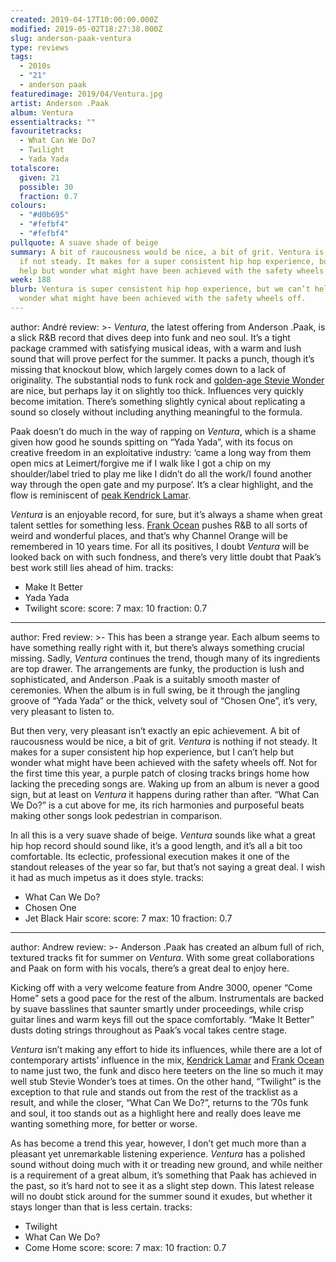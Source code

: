 ```yaml
---
created: 2019-04-17T10:00:00.000Z
modified: 2019-05-02T18:27:38.000Z
slug: anderson-paak-ventura
type: reviews
tags:
  - 2010s
  - "21"
  - anderson paak
featuredimage: 2019/04/Ventura.jpg
artist: Anderson .Paak
album: Ventura
essentialtracks: ""
favouritetracks:
  - What Can We Do?
  - Twilight
  - Yada Yada
totalscore:
  given: 21
  possible: 30
  fraction: 0.7
colours:
  - "#d0b695"
  - "#fefbf4"
  - "#fefbf4"
pullquote: A suave shade of beige
summary: A bit of raucousness would be nice, a bit of grit. Ventura is nothing
  if not steady. It makes for a super consistent hip hop experience, but I can’t
  help but wonder what might have been achieved with the safety wheels off.
week: 188
blurb: Ventura is super consistent hip hop experience, but we can’t help but
  wonder what might have been achieved with the safety wheels off.
---
```

author: André
review: >-
  *Ventura*, the latest offering from Anderson .Paak, is a slick R&B record that
  dives deep into funk and neo soul. It’s a tight package crammed with
  satisfying musical ideas, with a warm and lush sound that will prove perfect
  for the summer. It packs a punch, though it’s missing that knockout blow,
  which largely comes down to a lack of originality. The substantial nods to
  funk rock and [golden-age Stevie
  Wonder](<reviews/stevie-wonder-songs-in-the-key-of-life/>)
  are nice, but perhaps lay it on slightly too thick. Influences very quickly
  become imitation. There’s something slightly cynical about replicating a sound
  so closely without including anything meaningful to the formula.

  Paak doesn’t do much in the way of rapping on *Ventura*, which is a shame given how good he sounds spitting on “Yada Yada”, with its focus on creative freedom in an exploitative industry: ‘came a long way from them open mics at Leimert/forgive me if I walk like I got a chip on my shoulder/label tried to play me like I didn’t do all the work/I found another way through the open gate and my purpose’. It’s a clear highlight, and the flow is reminiscent of [peak Kendrick Lamar](<reviews/kendrick-lamar-to-pimp-a-butterfly/>).

  *Ventura* is an enjoyable record, for sure, but it’s always a shame when great talent settles for something less. [Frank Ocean](<reviews/frank-ocean-channel-orange/>) pushes R&B to all sorts of weird and wonderful places, and that’s why Channel Orange will be remembered in 10 years time. For all its positives, I doubt *Ventura* will be looked back on with such fondness, and there’s very little doubt that Paak’s best work still lies ahead of him.
tracks:
  - Make It Better
  - ­­Yada Yada
  - ­­Twilight
score:
  score: 7
  max: 10
  fraction: 0.7
---
author: Fred
review: >-
  This has been a strange year. Each album seems to have something really right
  with it, but there’s always something crucial missing. Sadly, *Ventura*
  continues the trend, though many of its ingredients are top drawer. The
  arrangements are funky, the production is lush and sophisticated, and Anderson
  .Paak is a suitably smooth master of ceremonies. When the album is in full
  swing, be it through the jangling groove of “Yada Yada” or the thick, velvety
  soul of “Chosen One”, it’s very, very pleasant to listen to.

  But then very, very pleasant isn’t exactly an epic achievement. A bit of raucousness would be nice, a bit of grit. *Ventura* is nothing if not steady. It makes for a super consistent hip hop experience, but I can’t help but wonder what might have been achieved with the safety wheels off. Not for the first time this year, a purple patch of closing tracks brings home how lacking the preceding songs are. Waking up from an album is never a good sign, but at least on *Ventura* it happens during rather than after. “What Can We Do?” is a cut above for me, its rich harmonies and purposeful beats making other songs look pedestrian in comparison.

  In all this is a very suave shade of beige. *Ventura* sounds like what a great hip hop record should sound like, it’s a good length, and it’s all a bit too comfortable. Its eclectic, professional execution makes it one of the standout releases of the year so far, but that’s not saying a great deal. I wish it had as much impetus as it does style.
tracks:
  - What Can We Do?
  - ­­Chosen One
  - ­­Jet Black Hair
score:
  score: 7
  max: 10
  fraction: 0.7
---
author: Andrew
review: >-
  Anderson .Paak has created an album full of rich, textured tracks fit for
  summer on *Ventura*. With some great collaborations and Paak on form with his
  vocals, there’s a great deal to enjoy here.

  Kicking off with a very welcome feature from Andre 3000, opener “Come Home” sets a good pace for the rest of the album. Instrumentals are backed by suave basslines that saunter smartly under proceedings, while crisp guitar lines and warm keys fill out the space comfortably. “Make It Better” dusts doting strings throughout as Paak’s vocal takes centre stage.

  *Ventura* isn’t making any effort to hide its influences, while there are a lot of contemporary artists’ influence in the mix, [Kendrick Lamar](<reviews/kendrick-lamar-untitled-unmastered/>) and [Frank Ocean](<reviews/frank-ocean-blond/>) to name just two, the funk and disco here teeters on the line so much it may well stub Stevie Wonder’s toes at times. On the other hand, “Twilight” is the exception to that rule and stands out from the rest of the tracklist as a result, and while the closer, “What Can We Do?”, returns to the ’70s funk and soul, it too stands out as a highlight here and really does leave me wanting something more, for better or worse.

  As has become a trend this year, however, I don’t get much more than a pleasant yet unremarkable listening experience. *Ventura* has a polished sound without doing much with it or treading new ground, and while neither is a requirement of a great album, it’s something that Paak has achieved in the past, so it’s hard not to see it as a slight step down. This latest release will no doubt stick around for the summer sound it exudes, but whether it stays longer than that is less certain.
tracks:
  - Twilight
  - ­­What Can We Do?
  - ­­Come Home
score:
  score: 7
  max: 10
  fraction: 0.7

